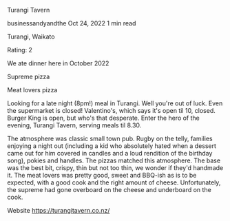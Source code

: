Turangi Tavern

businessandyandthe
Oct 24, 2022
1 min read

Turangi, Waikato

Rating: 2

We ate dinner here in October 2022 

Supreme pizza

Meat lovers pizza 

Looking for a late night (8pm!) meal in Turangi. Well you're out of luck. Even the supermarket is closed! Valentino's, which says it's open til 10, closed. Burger King is open, but who's that desperate. Enter the hero of the evening, Turangi Tavern, serving meals til 8.30. 

The atmosphere was classic small town pub. Rugby on the telly, families enjoying a night out (including a kid who absolutely hated when a dessert came out for him covered in candles and a loud rendition of the birthday song), pokies and handles. The pizzas matched this atmosphere. The base was the best bit, crispy, thin but not too thin, we wonder if they'd handmade it. The meat lovers was pretty good, sweet and BBQ-ish as is to be expected, with a good cook and the right amount of cheese. Unfortunately, the supreme had gone overboard on the cheese and underboard on the cook. 

Website https://turangitavern.co.nz/